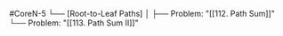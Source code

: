 #CoreN-5
└── [Root-to-Leaf Paths]
    │
    ├── Problem: "[[112. Path Sum]]"
    └── Problem: "[[113. Path Sum II]]"